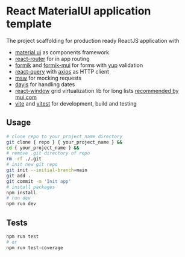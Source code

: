 # React MaterialUI application template

The project scaffolding for production ready ReactJS application with

- [material ui](https://mui.com) as components framework
- [react-router](https://reactrouter.com) for in app routing
- [formik](https://formik.org) and [formik-mui](https://stackworx.github.io/formik-mui/) for forms with [yup](https://github.com/jquense/yup) validation
- [react-query](https://react-query-v3.tanstack.com/) with [axios](https://axios-http.com/) as HTTP client
- [msw](https://mswjs.io) for mocking requests
- [dayjs](https://day.js.org/) for handling dates
- [react-window](https://react-window.vercel.app/) grid virtualization lib for long lists [recommended by mui.com](https://mui.com/material-ui/react-autocomplete/#virtualization)
- [vite](https://vitejs.dev/) and [vitest](https://vitest.dev/) for development, build and testing

## Usage

```bash
# clone repo to your_project_name directory
git clone { repo } { your_project_name } &&
cd { your_project_name } &&
# remove .git directory of repo
rm -rf ./.git
# init new git repo
git init --initial-branch=main
git add .
git commit -m 'Init app'
# install packages
npm install
# run dev
npm run dev
```

## Tests

```bash
npm run test
# or
npm run test-coverage
```